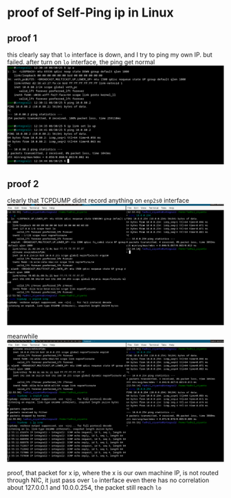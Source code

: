 # proof of Self-Ping ip in Linux

## proof 1
this clearly say that `lo` interface is down, and I try to ping my own IP. but failed. after turn on `lo` interface, the ping get normal
![image](../_images/f81ecae8808ec672c324ce9c2d186b09febb8dee40ab2276b9ef4dde6a7714e88dc30a8ed2fdf41bc1215ffe32781c94c9631b1ece1bc7af27d4d11b.png)

## proof 2

clearly that TCPDUMP didnt record anything on `enp2s0` interface
![image](../_images/36819adf86139a32939f98150eccb9aff9b061b10a2bcafb6aa7f590a3e796b35ca02f81d5bd6f938a3864d9a2381af878046608eb6ca1d8bdcd5b34.png)

meanwhile
![image](../_images/b1a09f4cee0e080e0a49e78459b1510585e17ddfaa55d73a2ee16919eede47d9aa04a65e557fe4b80d757d622bb53f86dd9e631a49f7c964fc932889.png)

proof, that packet for x ip, where the x is our own machine IP, is not routed through NIC, it just pass over `lo` interface even there has no correlation about 127.0.0.1 and 10.0.0.254, the packet still reach `lo`